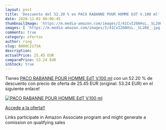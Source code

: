 ```yaml
---
layout: post
title: 'Descuento del 52.20 % en PACO RABANNE POUR HOMME EdT V.100 ml'
date: 2020-12-02 06:06:45
thumbnailImage: 'https://m.media-amazon.com/images/I/41CvI20AHsL._SL200_.jpg'
images: [ 'https://m.media-amazon.com/images/I/41CvI20AHsL._SL200_.jpg' ]
comments: true
category: ofertas
author: ring
slug: B000C217SA
description:
actualPrice: 25.45 EUR
comparePrice: 53.24 EUR
inStock: true
---
```


Tienes [PACO RABANNE POUR HOMME EdT V.100 ml](https://www.amazon.it/dp/B000C217SA/?tag=tolees00-21) con un 52.20 % de descuento con precio de oferta de 25.45 EUR (original: 53.24 EUR) en el siguiente enlace!

[![PACO RABANNE POUR HOMME EdT V.100 ml](https://m.media-amazon.com/images/I/41CvI20AHsL._SL200_.jpg)](https://www.amazon.it/dp/B000C217SA/?tag=tolees00-21)

[Accede a la oferta!!](https://www.amazon.it/dp/B000C217SA/?tag=tolees00-21)

Links participate in Amazon Associate program and might generate a comission on qualifying sales


